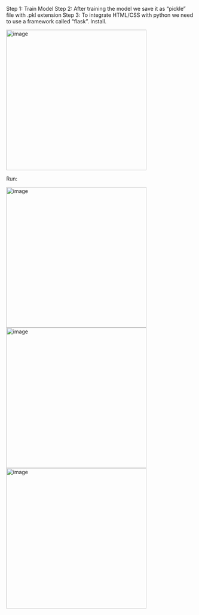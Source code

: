 Step 1: Train Model
Step 2: After training the model we save it as “pickle” file with .pkl extension
Step 3: To integrate HTML/CSS with python we need to use a framework called “flask”. Install. 




<img width="375" alt="image" src="https://github.com/kalai-89/site-to-predict-medical-expenses/assets/169015624/fda2db5c-9814-439a-9080-e008d7af7c48">

Run: 


<img width="375" alt="image" src="https://github.com/kalai-89/site-to-predict-medical-expenses/assets/169015624/deb85d8b-90b1-4543-8dc0-c8437ef23cee">
<br>

<img width="375" alt="image" src="https://github.com/kalai-89/site-to-predict-medical-expenses/assets/169015624/c78410d2-f2c5-492e-9f97-8a24a431657f">
<br>

<img width="375" alt="image" src="https://github.com/kalai-89/site-to-predict-medical-expenses/assets/169015624/86b3b544-922d-4b27-93db-2adc51858e8c">
<br>

